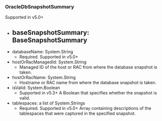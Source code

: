 ### OracleDbSnapshotSummary
Supported in v5.0+

- baseSnapshotSummary: BaseSnapshotSummary
  - 
- databaseName: System.String
  - Required. Supported in v5.0+
- hostOrRacManagedId: System.String
  - Managed ID of the host or RAC from where the database snapshot is taken.
- hostOrRacName: System.String
  - Hostname or RAC name from where the database snapshot is taken.
- isValid: System.Boolean
  - Supported in v5.3+
  A Boolean that specifies whether the snapshot is valid.
- tablespaces: a list of System.Strings
  - Required. Supported in v5.0+
  Array containing descriptions of the tablespaces that were captured in the specified snapshot.

